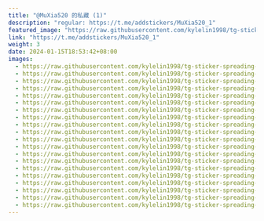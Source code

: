 ```yaml
---
title: "@MuXia520 的私藏 (1)"
description: "regular: https://t.me/addstickers/MuXia520_1"
featured_image: "https://raw.githubusercontent.com/kylelin1998/tg-sticker-spreading-worldwide-images/main/img/b190bc7b-162a-4b4d-9207-9c4f8a54322a.jpg"
link: "https://t.me/addstickers/MuXia520_1"
weight: 3
date: 2024-01-15T18:53:42+08:00
images:
  - https://raw.githubusercontent.com/kylelin1998/tg-sticker-spreading-worldwide-images/main/img/b190bc7b-162a-4b4d-9207-9c4f8a54322a.jpg
  - https://raw.githubusercontent.com/kylelin1998/tg-sticker-spreading-worldwide-images/main/img/2d916649-6909-4bf2-8d5e-7482dd6e82aa.jpg
  - https://raw.githubusercontent.com/kylelin1998/tg-sticker-spreading-worldwide-images/main/img/bbaa6467-d4a8-4a88-8e9f-958ff34ab9a3.jpg
  - https://raw.githubusercontent.com/kylelin1998/tg-sticker-spreading-worldwide-images/main/img/5a8948d1-a9a7-4a08-ab76-eb4e70ac01b4.jpg
  - https://raw.githubusercontent.com/kylelin1998/tg-sticker-spreading-worldwide-images/main/img/559fad9a-44f7-4b7b-8a2b-ae46f7c08791.jpg
  - https://raw.githubusercontent.com/kylelin1998/tg-sticker-spreading-worldwide-images/main/img/03cec858-2c1d-42df-8729-dee3472b7f60.jpg
  - https://raw.githubusercontent.com/kylelin1998/tg-sticker-spreading-worldwide-images/main/img/7a0ece6c-d942-45ba-9733-6b0c8d078da5.jpg
  - https://raw.githubusercontent.com/kylelin1998/tg-sticker-spreading-worldwide-images/main/img/7b526d55-415d-4d14-9e21-403ef033efb5.jpg
  - https://raw.githubusercontent.com/kylelin1998/tg-sticker-spreading-worldwide-images/main/img/af2f2f56-6aca-4574-a56e-8e4b7554f10c.jpg
  - https://raw.githubusercontent.com/kylelin1998/tg-sticker-spreading-worldwide-images/main/img/561f9c56-0cf1-4c91-a823-b3a866f71054.jpg
  - https://raw.githubusercontent.com/kylelin1998/tg-sticker-spreading-worldwide-images/main/img/e303c788-ec19-4568-aee5-d8e701bce3f3.jpg
  - https://raw.githubusercontent.com/kylelin1998/tg-sticker-spreading-worldwide-images/main/img/5d8c43b8-8b22-405f-ad9c-85125a4be2b4.jpg
  - https://raw.githubusercontent.com/kylelin1998/tg-sticker-spreading-worldwide-images/main/img/cc27db6e-c369-4ffe-8584-c655dbbb5c1e.jpg
  - https://raw.githubusercontent.com/kylelin1998/tg-sticker-spreading-worldwide-images/main/img/68ffdfed-1447-4477-9c5e-a751528fb3ed.jpg
  - https://raw.githubusercontent.com/kylelin1998/tg-sticker-spreading-worldwide-images/main/img/74334716-e66a-4cde-a6f2-8eaf8bee835a.jpg
  - https://raw.githubusercontent.com/kylelin1998/tg-sticker-spreading-worldwide-images/main/img/d16c00f4-299d-4bec-9113-42c93844c4d7.jpg
  - https://raw.githubusercontent.com/kylelin1998/tg-sticker-spreading-worldwide-images/main/img/2ea626fc-7e70-4e9a-b707-5e670ed97685.jpg
  - https://raw.githubusercontent.com/kylelin1998/tg-sticker-spreading-worldwide-images/main/img/2aee8cd6-4c41-49de-b221-b21203861aba.jpg
  - https://raw.githubusercontent.com/kylelin1998/tg-sticker-spreading-worldwide-images/main/img/d2bad5e1-23ca-421a-a142-9e870b2daacc.jpg
  - https://raw.githubusercontent.com/kylelin1998/tg-sticker-spreading-worldwide-images/main/img/16739a24-441e-4e9c-897f-66ba78d3339b.jpg
---
```

